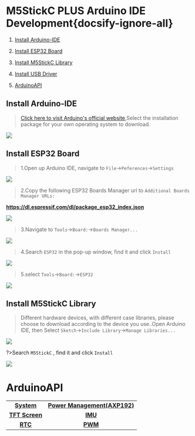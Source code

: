 # M5StickC PLUS Arduino IDE Development{docsify-ignore-all}


1. [Install Arduino-IDE](#Install-Arduino-IDE)

2. [Install ESP32 Board](#Install-ESP32-Board)

3. [Install M5StickC Library](#Install-M5Stack-Library)

4. [Install USB Driver](#Install-USB-Driver)

5. [ArduinoAPI](#ArduinoAPI)

## Install Arduino-IDE


>[Click here to visit Arduino's official website](https://www.arduino.cc/en/Main/Software),Select the installation package for your own operating system to download.


<img src="assets/img/related_documents/Arduino_IDE/Arduino_install.webp">


## Install ESP32 Board

>1.Open up Arduino IDE, navigate to `File`->`Peferences`->`Settings`

<img src="assets/img/related_documents/Arduino_IDE/Arduino_1.webp">

>2.Copy the following ESP32 Boards Manager url to `Additional Boards Manager URLs:`

**https://dl.espressif.com/dl/package_esp32_index.json**

<img src="assets/img/related_documents/Arduino_IDE/Arduino_2.webp">

>3.Navigate to `Tools`->`Board:`->`Boards Manager...`

<img src="assets/img/related_documents/Arduino_IDE/Arduino_3.webp">

>4.Search `ESP32` in the pop-up window, find it and  click `Install`

<img src="assets/img/related_documents/Arduino_IDE/Arduino_4.webp">

>5.select `Tools`->`Board:`->`ESP32`

<img src="assets/img/related_documents/Arduino_IDE/Arduino_11.webp">

## Install M5StickC Library

>Different hardware devices, with different case libraries, please choose to download according to the device you use..Open Arduino IDE, then Select `Sketch`->`Include Library`->`Manage Libraries...`

<img src="assets/img/related_documents/Arduino_IDE/Arduino_6.webp">

?>Search `M5StickC` , find it and click `Install`

<img src="assets/img/related_documents/Arduino_IDE/Arduino_8.webp">

# ArduinoAPI


|||
|:---:|:---:|
|**[System](en/api/system_m5stickc)** | **[Power Management(AXP192)](en/api/axp192_m5stickc)** |
|**[TFT Screen](en/api/lcd_m5stickc)** | **[IMU](en/api/imu)** |
|**[RTC](en/api/rtc)**|**[PWM](en/api/pwm)**|
